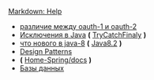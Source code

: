 [Markdown: Help](https://github.com/adam-p/markdown-here/wiki/Markdown-Cheatsheet)

* [различие между oauth-1 и oauth-2](различие%20между%20oauth-1%20и%20oauth-2.md)
* [Исключения в Java](Исключения%20в%20Java.md) **(** [TryCatchFinaly](https://github.com/Home-Spring/SpringFileUpload2/blob/master/src/test/java/com/journaldev/spring/TryCatchFinaly.java) **)**
* [что нового в java-8](что%20нового%20в%20java-8.md)  **(** [Java8.2](https://github.com/Home-Java8/Java8.2) **)**
* [Design Patterns](Design%20Patterns.md)
* **(** [Home-Spring/docs](https://github.com/Home-Spring/docs) **)**
* [Базы данных](Базы%20данных.md)
